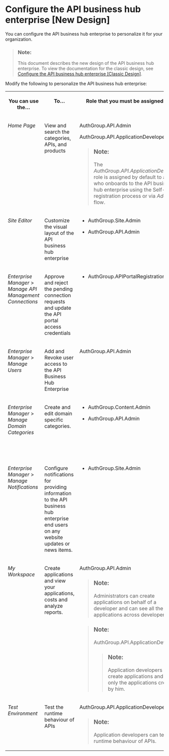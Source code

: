 <!-- loio54b4607902a446e39d8a6ba45ce63d6b -->

# Configure the API business hub enterprise \[New Design\]

You can configure the API business hub enterprise to personalize it for your organization.

> ### Note:  
> This document describes the new design of the API business hub enterprise. To view the documentation for the classic design, see [Configure the API business hub enterprise \[Classic Design\]](configure-the-api-business-hub-enterprise-classic-design-7b71b16.md).

Modify the following to personalize the API business hub enterprise:


<table>
<tr>
<th valign="top">

You can use the…



</th>
<th valign="top">

To…



</th>
<th valign="top">

Role that you must be assigned to…



</th>
<th valign="top">

For more information, see…



</th>
</tr>
<tr>
<td valign="top">

*Home Page* 



</td>
<td valign="top">

View and search the categories, APIs, and products



</td>
<td valign="top">

AuthGroup.API.Admin

AuthGroup.API.ApplicationDeveloper

> ### Note:  
> The *AuthGroup.API.ApplicationDeveloper* role is assigned by default to a user who onboards to the API business hub enterprise using the Self-registration process or via *Add User* flow.



</td>
<td valign="top">

[Register on API business hub enterprise](register-on-api-business-hub-enterprise-c85fafe.md) 



</td>
</tr>
<tr>
<td valign="top">

*Site Editor* 



</td>
<td valign="top">

Customize the visual layout of the API business hub enterprise



</td>
<td valign="top">

-   AuthGroup.Site.Admin

-   AuthGroup.API.Admin




</td>
<td valign="top">

[Customize the Visual Format of the API business hub enterprise](customize-the-visual-format-of-the-api-business-hub-enterprise-2eacd52.md) 



</td>
</tr>
<tr>
<td valign="top">

*Enterprise Manager* \> *Manage API Management Connections* 



</td>
<td valign="top">

Approve and reject the pending connection requests and update the API portal access credentials



</td>
<td valign="top">

-   AuthGroup.APIPortalRegistration




</td>
<td valign="top">

[Approve the Pending Connection Requests \[New Design\]](../APIM-Initial-Setup/approve-the-pending-connection-requests-new-design-e296f80.md) 



</td>
</tr>
<tr>
<td valign="top">

*Enterprise Manager* \> *Manage Users* 



</td>
<td valign="top">

Add and Revoke user access to the API Business Hub Enterprise



</td>
<td valign="top">

AuthGroup.API.Admin



</td>
<td valign="top">

[Managing the Access Request of the Users \[New Design\]](managing-the-access-request-of-the-users-new-design-8b79ee8.md)

[Revoke Access \[New Design\]](revoke-access-new-design-ce609bb.md)



</td>
</tr>
<tr>
<td valign="top">

*Enterprise Manager* \> *Manage Domain Categories* 



</td>
<td valign="top">

Create and edit domain specific categories.



</td>
<td valign="top">

-   AuthGroup.Content.Admin

-   AuthGroup.API.Admin




</td>
<td valign="top">

[Manage Domain Categories \[New Design\]](manage-domain-categories-new-design-bd9691d.md)

Also, to add the *AuthGroup.Content.Admin* role, see the table in [Manage Domain Categories \[New Design\]](manage-domain-categories-new-design-bd9691d.md).



</td>
</tr>
<tr>
<td valign="top">

*Enterprise Manager* \> *Manage Notifications* 



</td>
<td valign="top">

Configure notifications for providing information to the API business hub enterprise end users on any website updates or news items.



</td>
<td valign="top">

-   AuthGroup.Site.Admin




</td>
<td valign="top">

[Manage Notifications \[New Design\]](manage-notifications-new-design-df32457.md) 



</td>
</tr>
<tr>
<td valign="top">

*My Workspace* 



</td>
<td valign="top">

Create applications and view your applications, costs and analyze reports.



</td>
<td valign="top">

AuthGroup.API.Admin

> ### Note:  
> Administrators can create applications on behalf of a developer and can see all the applications across developers.

> ### Note:  
> AuthGroup.API.ApplicationDeveloper
> 
> > ### Note:  
> > Application developers can create applications and see only the applications created by him.



</td>
<td valign="top">

[Create an Application \[New Design\]](create-an-application-new-design-a501a6d.md) 



</td>
</tr>
<tr>
<td valign="top">

*Test Environment* 



</td>
<td valign="top">

Test the runtime behaviour of APIs



</td>
<td valign="top">

AuthGroup.API.ApplicationDeveloper

> ### Note:  
> Application developers can test the runtime behaviour of APIs.



</td>
<td valign="top">

[Test Runtime Behavior of APIs \[New Design\]](test-runtime-behavior-of-apis-new-design-15c7d52.md) 



</td>
</tr>
</table>

